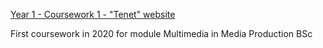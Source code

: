 <a href="https://dmu-p2607972.github.io/cw1/Coursework-1/Page-1.html">Year 1 - Coursework 1 - "Tenet" website</a>

First coursework in 2020 for module Multimedia in Media Production BSc
